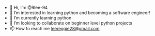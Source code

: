 - 👋 Hi, I’m @Rlee-94
- 👀 I’m interested in learning python and becoming a software engineer!
- 🌱 I’m currently learning python
- 💞️ I’m looking to collaborate on beginner level python projects
- 📫 How to reach me leereggie28@gmail.com

<!---
Rlee-94/Rlee-94 is a ✨ special ✨ repository because its `README.md` (this file) appears on your GitHub profile.
You can click the Preview link to take a look at your changes.
--->
